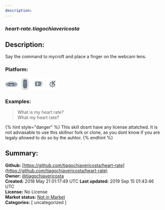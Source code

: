 ```yaml
---
description: 
---
```


### _heart-rate.tiagochiavericosta_  
## Description:  
Say the command to mycroft and place a finger on the webcam lens.  
### Platform:  
 ![Mark I](../.gitbook/assets/mark-1-icon.png)  ![Mark II](../.gitbook/assets/mark-2-icon.png)  ![Picroft](../.gitbook/assets/picroft-icon.png)  ![plasmoid](../.gitbook/assets/kde.png)   
### Examples:  
> What is my heart rate?  
> What my heart rate?  
  
{% hint style="danger" %}
This skill dosnt have any license attatched. It is not adviasable to use this skillnor fork or clone, as you dont know if you are legaly allowed to do so by the auhtor.
{% endhint %}
  
## Summary:  
**Github:** [https://github.com/tiagochiavericosta/heart-rate](https://github.com/tiagochiavericosta/heart-rate)  
**Owner:** [@tiagochiavericosta](https://github.com/tiagochiavericosta)  
**Created:** 2018 May 21 01:17:49 UTC  **Last updated:** 2019 Sep 15 01:43:46 UTC  
**License:** No License  
**Market status:** [Not in Market](https://market.mycroft.ai/skill/)  
**Categories:** [ uncategorized ]   
